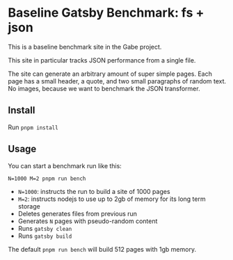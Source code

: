 # Baseline Gatsby Benchmark: fs + json

This is a baseline benchmark site in the Gabe project.

This site in particular tracks JSON performance from a single file.

The site can generate an arbitrary amount of super simple pages. Each page has a small header, a quote, and two small paragraphs of random text. No images, because we want to benchmark the JSON transformer.

## Install

Run `pnpm install`

## Usage

You can start a benchmark run like this:

```shell
N=1000 M=2 pnpm run bench
```

- `N=1000`: instructs the run to build a site of 1000 pages
- `M=2`: instructs nodejs to use up to 2gb of memory for its long term storage
- Deletes generates files from previous run
- Generates `N` pages with pseudo-random content
- Runs `gatsby clean`
- Runs `gatsby build`

The default `pnpm run bench` will build 512 pages with 1gb memory.
